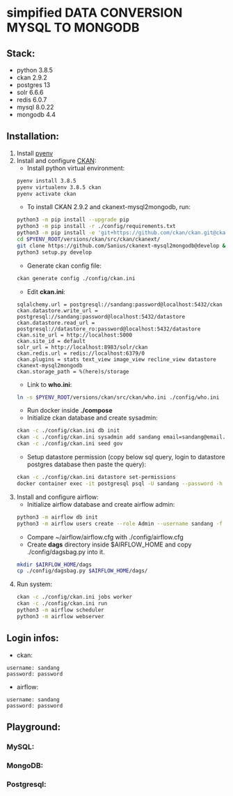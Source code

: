 # simpified DATA CONVERSION MYSQL TO MONGODB 

## Stack:
- python 3.8.5
- ckan 2.9.2
- postgres 13
- solr 6.6.6
- redis 6.0.7
- mysql 8.0.22
- mongodb 4.4
## Installation:
1. Install [pyenv](https://github.com/pyenv/pyenv)
1. Install and configure [CKAN](https://docs.ckan.org/en/2.9/maintaining/installing/install-from-source.html):
    - Install python virtual environment:
    ```bash
    pyenv install 3.8.5
    pyenv virtualenv 3.8.5 ckan
    pyenv activate ckan
    ```
    - To install CKAN 2.9.2 and ckanext-mysql2mongodb, run:
    ```bash
    python3 -m pip install --upgrade pip
    python3 -m pip install -r ./config/requirements.txt
    python3 -m pip install -e 'git+https://github.com/ckan/ckan.git@ckan-2.9.2#egg=ckan[requirements]'
    cd $PYENV_ROOT/versions/ckan/src/ckan/ckanext/
    git clone https://github.com/Sanius/ckanext-mysql2mongodb@develop && cd ckanext-mysql2mongodb
    python3 setup.py develop
    ```
    - Generate ckan config file:
    ```bash
    ckan generate config ./config/ckan.ini
    ```
    - Edit **ckan.ini**:
    ```
    sqlalchemy.url = postgresql://sandang:password@localhost:5432/ckan
    ckan.datastore.write_url = postgresql://sandang:password@localhost:5432/datastore
    ckan.datastore.read_url = postgresql://datastore_ro:password@localhost:5432/datastore
    ckan.site_url = http://localhost:5000
    ckan.site_id = default
    solr_url = http://localhost:8983/solr/ckan
    ckan.redis.url = redis://localhost:6379/0
    ckan.plugins = stats text_view image_view recline_view datastore ckanext-mysql2mongodb
    ckan.storage_path = %(here)s/storage
    ```
    - Link to **who.ini**:
    ```bash
    ln -s $PYENV_ROOT/versions/ckan/src/ckan/who.ini ./config/who.ini
    ```
    - Run docker inside **./compose**
    - Initialize ckan database and create sysadmin:
    ```bash
    ckan -c ./config/ckan.ini db init
    ckan -c ./config/ckan.ini sysadmin add sandang email=sandang@email.com name=sandang
    ckan -c ./config/ckan.ini seed gov
    ```
    - Setup datastore permission (copy below sql query, login to datastore postgres database then paste the query):
    ```bash
    ckan -c ./config/ckan.ini datastore set-permissions
    docker container exec -it postgresql psql -U sandang --password -h localhost -p 5432 -d datastore
    ```
1. Install and configure airflow:
    - Initialize airflow database and create airflow admin:
    ```bash
    python3 -m airflow db init
    python3 -m airflow users create --role Admin --username sandang -f san -l dang --password password -e sandang@email.com
    ```
    - Compare ~/airflow/airflow.cfg with ./config/airflow.cfg
    - Create **dags** directory inside $AIRFLOW_HOME and copy ./config/dagsbag.py into it.
    ```bash
    mkdir $AIRFLOW_HOME/dags
    cp ./config/dagsbag.py $AIRFLOW_HOME/dags/
    ```
1. Run system:
    ```bash
    ckan -c ./config/ckan.ini jobs worker
    ckan -c ./config/ckan.ini run
    python3 -m airflow scheduler
    python3 -m airflow webserver
    ```
## Login infos:
- ckan:
```
username: sandang
password: password
```
- airflow:
```
username: sandang
password: password
```
## Playground:
### MySQL:

### MongoDB:

### Postgresql: